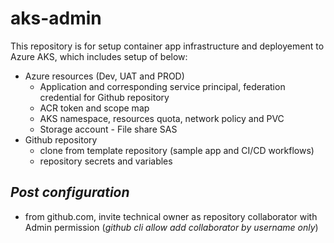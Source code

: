 # aks-admin
This repository is for setup container app infrastructure and deployement to Azure AKS, which includes setup of below:
- Azure resources (Dev, UAT and PROD)
    - Application and corresponding service principal, federation credential for Github repository
    - ACR token and scope map
    - AKS namespace, resources quota, network policy and PVC
    - Storage account - File share SAS
- Github repository
    - clone from template repository (sample app and CI/CD workflows)
    - repository secrets and variables
## *Post configuration*
- from github.com, invite technical owner as repository collaborator with Admin permission (*github cli allow add collaborator by username only*)